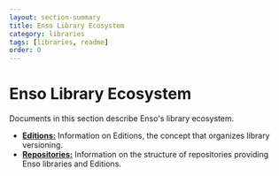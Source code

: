 ```yaml
---
layout: section-summary
title: Enso Library Ecosystem
category: libraries
tags: [libraries, readme]
order: 0
---
```


# Enso Library Ecosystem

Documents in this section describe Enso's library ecosystem.

- [**Editions:**](./editions.md) Information on Editions, the concept that
  organizes library versioning.
- [**Repositories:**](./repositories.md) Information on the structure of
  repositories providing Enso libraries and Editions.

